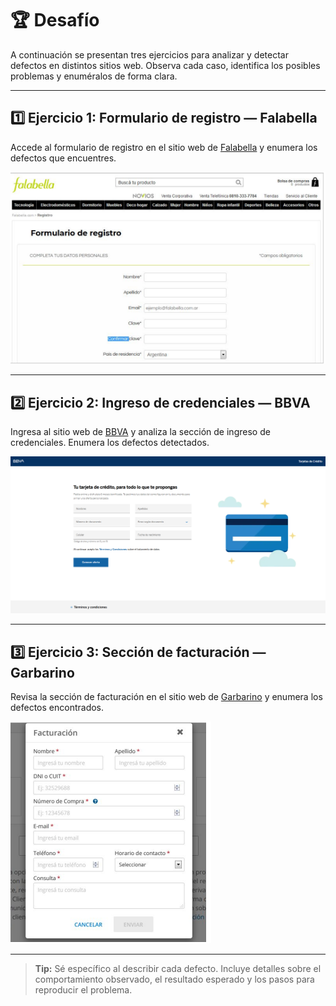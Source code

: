 # 🏆 Desafío

A continuación se presentan tres ejercicios para analizar y detectar defectos en distintos sitios web. Observa cada caso, identifica los posibles problemas y enuméralos de forma clara.

---

## 1️⃣ Ejercicio 1: Formulario de registro — Falabella

Accede al formulario de registro en el sitio web de [Falabella](https://secure.falabella.com.ar/falabella-ar/myaccount/register.jsp) y enumera los defectos que encuentres.

![Formulario de registro Falabella](imagenes/d_1.png)

---

## 2️⃣ Ejercicio 2: Ingreso de credenciales — BBVA

Ingresa al sitio web de [BBVA](https://www.bbva.com.ar/) y analiza la sección de ingreso de credenciales. Enumera los defectos detectados.

![Ingreso de credenciales BBVA](imagenes/desafio_01.png)

---

## 3️⃣ Ejercicio 3: Sección de facturación — Garbarino

Revisa la sección de facturación en el sitio web de [Garbarino](https://www.garbarino.com/shop) y enumera los defectos encontrados.

![Sección de facturación Garbarino](imagenes/d3.png)

---

> **Tip:** Sé específico al describir cada defecto. Incluye detalles sobre el comportamiento observado, el resultado esperado y los pasos para reproducir el problema.
